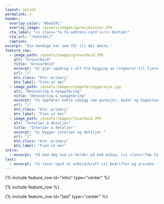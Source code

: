 ```yaml
---
layout: splash
permalink: /
header:
  overlay_color: "#5e616c"
  overlay_image: /assets/images/garasjevinter.JPG
  cta_label: "<i class='fa fa-address-card'></i> Kontakt"
  cta_url: "/kontakt/"
  caption:
excerpt: 'Ein hendige kar som får til det meste.'
feature_row:
  - image_path: /assets/images/grovarbeid.JPG
    alt: "Grovarbeid"
    title: "Grovarbeid"
    excerpt: "Vi gjør oppdrag i alt fra bygging av ringmurer til fjerning av hekker."
    url: "/"
    btn_class: "btn--primary"
    btn_label: "Finn ut mer"
  - image_path: /assets/images/nyoppføringgarasje.jpg
    alt: "Renovering & nyoppføring"
    title: "Renovering & nyoppføring"
    excerpt: "Vi oppfører enkle nybygg som garasjer, boder og hagestuer. Vi pusser også opp det meste."
    url: "/"
    btn_class: "btn--primary"
    btn_label: "Finn ut mer"
  - image_path: /assets/images/finarbeid.JPG
    alt: "Interiør & detaljer"
    title: "Interiør & detaljer"
    excerpt: "Vi bygger interiør og detaljer."
    url: "/"
    btn_class: "btn--primary"
    btn_label: "Finn ut mer"
intro:
  - excerpt: 'Få med deg hva vi holder på med &nbsp; [<i class="fab fa-instagram"></i> @hendige.no](https://instagram.com/hendige.no){: .btn .btn--instagram} [<i class="fab fa-facebook"></i> @hendige.no](https://www.facebook.com/hendige.no){: .btn .btn--facebook}'
last:
  - excerpt: 'Vi leier også ut arbeidskraft til bedrifter og private.'
---
```


{% include feature_row id="intro" type="center" %}

{% include feature_row %}

{% include feature_row id="last" type="center" %}